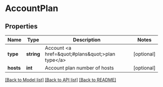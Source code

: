 # AccountPlan

## Properties
Name | Type | Description | Notes
------------ | ------------- | ------------- | -------------
**type** | **string** | Account &lt;a href&#x3D;\&quot;#plans\&quot;&gt;plan type&lt;/a&gt; | [optional] 
**hosts** | **int** | Account plan number of hosts | [optional] 

[[Back to Model list]](../README.md#documentation-for-models) [[Back to API list]](../README.md#documentation-for-api-endpoints) [[Back to README]](../README.md)


